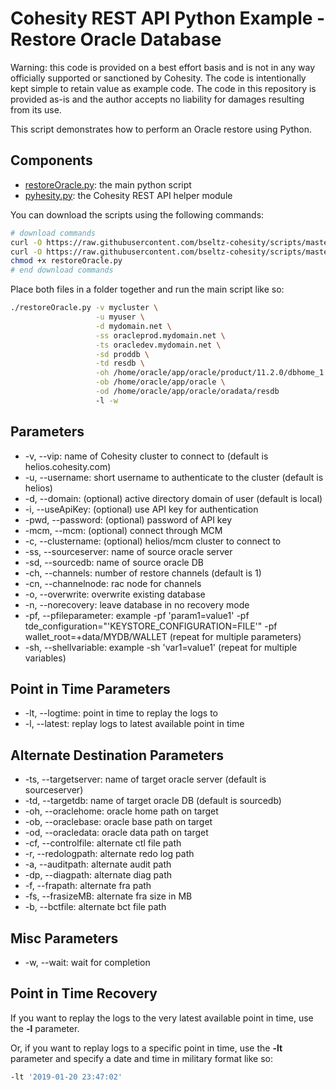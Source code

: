 # Cohesity REST API Python Example - Restore Oracle Database

Warning: this code is provided on a best effort basis and is not in any way officially supported or sanctioned by Cohesity. The code is intentionally kept simple to retain value as example code. The code in this repository is provided as-is and the author accepts no liability for damages resulting from its use.

This script demonstrates how to perform an Oracle restore using Python.

## Components

* [restoreOracle.py](https://raw.githubusercontent.com/bseltz-cohesity/scripts/master/oracle/python/restoreOracle/restoreOracle.py): the main python script
* [pyhesity.py](https://raw.githubusercontent.com/bseltz-cohesity/scripts/master/python/pyhesity/pyhesity.py): the Cohesity REST API helper module

You can download the scripts using the following commands:

```bash
# download commands
curl -O https://raw.githubusercontent.com/bseltz-cohesity/scripts/master/oracle/python/restoreOracle/restoreOracle.py
curl -O https://raw.githubusercontent.com/bseltz-cohesity/scripts/master/python/pyhesity.py
chmod +x restoreOracle.py
# end download commands
```

Place both files in a folder together and run the main script like so:

```bash
./restoreOracle.py -v mycluster \
                   -u myuser \
                   -d mydomain.net \
                   -ss oracleprod.mydomain.net \
                   -ts oracledev.mydomain.net \
                   -sd proddb \
                   -td resdb \
                   -oh /home/oracle/app/oracle/product/11.2.0/dbhome_1 \
                   -ob /home/oracle/app/oracle \
                   -od /home/oracle/app/oracle/oradata/resdb
                   -l -w
```

## Parameters

* -v, --vip: name of Cohesity cluster to connect to (default is helios.cohesity.com)
* -u, --username: short username to authenticate to the cluster (default is helios)
* -d, --domain: (optional) active directory domain of user (default is local)
* -i, --useApiKey: (optional) use API key for authentication
* -pwd, --password: (optional) password of API key
* -mcm, --mcm: (optional) connect through MCM
* -c, --clustername: (optional) helios/mcm cluster to connect to
* -ss, --sourceserver: name of source oracle server
* -sd, --sourcedb: name of source oracle DB
* -ch, --channels: number of restore channels (default is 1)
* -cn, --channelnode: rac node for channels
* -o, --overwrite: overwrite existing database
* -n, --norecovery: leave database in no recovery mode
* -pf, --pfileparameter: example -pf 'param1=value1' -pf tde_configuration="'KEYSTORE_CONFIGURATION=FILE'" -pf wallet_root=+data/MYDB/WALLET (repeat for multiple parameters)
* -sh, --shellvariable: example -sh 'var1=value1' (repeat for multiple variables)

## Point in Time Parameters

* -lt, --logtime: point in time to replay the logs to
* -l, --latest: replay logs to latest available point in time

## Alternate Destination Parameters

* -ts, --targetserver: name of target oracle server (default is sourceserver)
* -td, --targetdb: name of target oracle DB (default is sourcedb)
* -oh, --oraclehome: oracle home path on target
* -ob, --oraclebase: oracle base path on target
* -od, --oracledata: oracle data path on target
* -cf, --controlfile: alternate ctl file path
* -r, --redologpath: alternate redo log path
* -a, --auditpath: alternate audit path
* -dp, --diagpath: alternate diag path
* -f, --frapath: alternate fra path
* -fs, --frasizeMB: alternate fra size in MB
* -b, --bctfile:  alternate bct file path

## Misc Parameters

* -w, --wait: wait for completion

## Point in Time Recovery

If you want to replay the logs to the very latest available point in time, use the **-l** parameter.

Or, if you want to replay logs to a specific point in time, use the **-lt** parameter and specify a date and time in military format like so:

```bash
-lt '2019-01-20 23:47:02'
```
